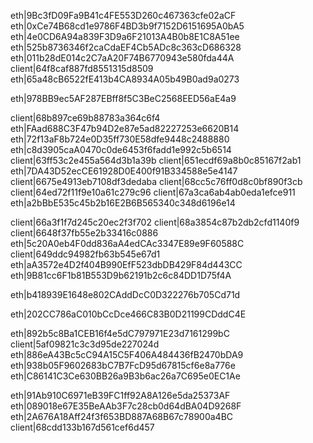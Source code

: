 eth|9Bc3fD09Fa9B41c4FE553D260c467363cfe02aCF
eth|0xCe74B68cd1e9786F4BD3b9f7152D6151695A0bA5
eth|4e0CD6A94a839F3D9a6F21013A4B0b8E1C8A51ee
eth|525b8736346f2caCdaEF4Cb5ADc8c363cD686328
eth|011b28dE014c2C7aA20F74B6770943e580fda44A
client|64f8caf887fd8551315d8509
eth|65a48cB6522fE413b4CA8934A05b49B0ad9a0273

eth|978BB9ec5AF287EBff8f5C3BeC2568EED56aE4a9

client|68b897ce69b88783a364c6f4
eth|FAad688C3F47b94D2e87e5ad82227253e6620B14
eth|72f13aF8b724e0D35ff730E58dfe9448c2488880
eth|c8d3905caA0470c0de6453f6fadd1e992c5b6514
client|63ff53c2e455a564d3b1a39b
client|651ecdf69a8b0c85167f2ab1
eth|7DA43D52ecCE61928D0E400f91B334588e5e4147
client|6675e4913eb7108df3dedaba
client|68cc5c76ff0d8c0bf890f3cb
client|64ed72f11f9e10a61c279c96
client|67a3ca6ab4ab0eda1efce911
eth|a2bBbE535c45b2b16E2B6B565340c348d6196e14

client|66a3f1f7d245c20ec2f3f702
client|68a3854c87b2db2cfd1140f9
client|6648f37fb55e2b33416c0886
eth|5c20A0eb4F0dd836aA4edCAc3347E89e9F60588C
client|649ddc94982fb63b545e67d1
eth|aA3572e4D2f404B990EfF523dbDB429F84d443CC
eth|9B81cc6F1b81B553D9b62191b2c6c84DD1D75f4A


eth|b418939E1648e802CAddDcC0D322276b705Cd71d

eth|202CC786aC010bCcDce466C83B0D21199CDddC4E


eth|892b5c8Ba1CEB16f4e5dC797971E23d7161299bC
client|5af09821c3c3d95de227024d
eth|886eA43Bc5cC94A15C5F406A484436fB2470bDA9
eth|938b05F9602683bC7B7FcD95d67815cf6e8a776e
eth|C86141C3Ce630BB26a9B3b6ac26a7C695e0EC1Ae

eth|91Ab910C6971eB39FC1ff92A8A126e5da25373AF
eth|089018e67E35BeAAb3F7c28cb0d64dBA04D9268F
eth|2A676A18Aff24f3f653BD887A68B67c78900a4BC
client|68cdd133b167d561cef6d457